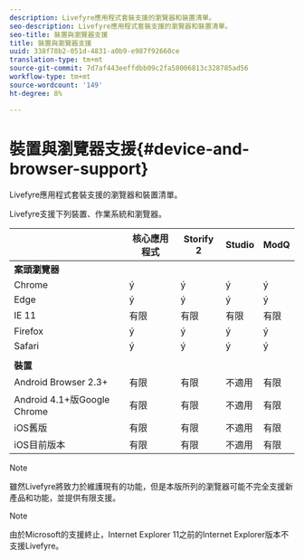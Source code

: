 ```yaml
---
description: Livefyre應用程式套裝支援的瀏覽器和裝置清單。
seo-description: Livefyre應用程式套裝支援的瀏覽器和裝置清單。
seo-title: 裝置與瀏覽器支援
title: 裝置與瀏覽器支援
uuid: 338f78b2-051d-4831-a0b9-e987f92660ce
translation-type: tm+mt
source-git-commit: 7d7af443eeffdbb09c2fa58006813c328785ad56
workflow-type: tm+mt
source-wordcount: '149'
ht-degree: 8%

---
```



# 裝置與瀏覽器支援{#device-and-browser-support}

Livefyre應用程式套裝支援的瀏覽器和裝置清單。

Livefyre支援下列裝置、作業系統和瀏覽器。

|  | 核心應用程式 | Storify 2 | Studio | ModQ |
|---|---|---|---|---|
| **案頭瀏覽器** |  |  |  |  |
| Chrome | ý | ý | ý | ý |
| Edge | ý | ý | ý | ý |
| IE 11 | 有限 | 有限 | 有限 | 有限 |
| Firefox | ý | ý | ý | ý |
| Safari | ý | ý | ý | ý |
|  |  |  |  |  |
| **裝置** |  |  |  |  |
| Android Browser 2.3+ | 有限 | 有限 | 不適用 | 有限 |
| Android 4.1+版Google Chrome | 有限 | 有限 | 不適用 | 有限 |
| iOS舊版 | 有限 | 有限 | 不適用 | 有限 |
| iOS目前版本 | 有限 | 有限 | 不適用 | 有限 |

>[!NOTE]
>
>雖然Livefyre將致力於維護現有的功能，但是本版所列的瀏覽器可能不完全支援新產品和功能，並提供有限支援。

>[!NOTE]
>
>由於Microsoft的支援終止，Internet Explorer 11之前的Internet Explorer版本不支援Livefyre。

